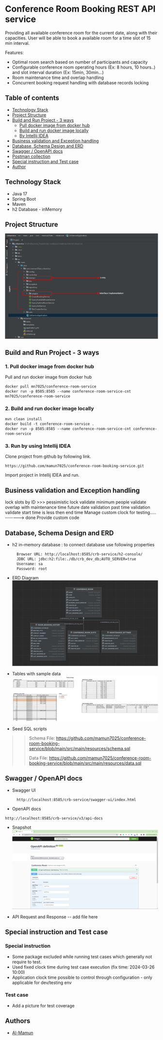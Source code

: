 # Conference Room Booking REST API service

Providing all available conference room for the current date, along with their capacities. User will be able to book a available room
for a time slot of 15 min interval.

Features:
- Optimal room search based on number of participants and capacity
- Configurable conference room operating hours (Ex: 8 hours, 10 hours..) and slot interval duration (Ex: 15min, 30min...) 
- Room maintenance time and overlap handling
- Concurrent booking request handling with database records locking



## Table of contents
* [Technology Stack](#technology-stack)
* [Project Structure](#project-structure)
* [Build and Run Project - 3 ways](#build-and-run-project---3-ways)
    + [Pull docker image from docker hub](#1-pull-docker-image-from-docker-hub)
    + [Build and run docker image locally](#2-build-and-run-docker-image-locally)
    + [By Intellij IDEA](#3-run-by-using-intellij-idea)
* [Business validation and Exception handling](#business-validation-and-exception-handling)
* [Database, Schema Design and ERD](#database-schema-design-and-erd)
* [Swagger / OpenAPI docs](#swagger-/-openapi-docs)
* [Postman collection](#postman-collection)
* [Special instruction and Test case](#special-instruction-and-test-case)
* [Author](#authors)

## Technology Stack
* Java 17
* Spring Boot
* Maven
* h2 Database - inMemory


## Project Structure
![](docs/project-structure.png)


## Build and Run Project - 3 ways

### 1. Pull docker image from docker hub
Pull and run docker image from docker hub

    docker pull mn7025/conference-room-service
    docker run -p 8585:8585 --name conference-room-service-cnt mn7025/conference-room-service

### 2. Build and run docker image locally

    mvn clean install
    docker build -t conference-room-service .
    docker run -p 8585:8585 --name conference-room-service-cnt conference-room-service

### 3. Run by using Intellij IDEA
Clone project from github by following link.

    https://github.com/mamun7025/conference-room-booking-service.git

Import project in Intellij IDEA and run.



## Business validation and Exception handling
lock slots by ID >>> pessimistic lock
validate minimum people
validate overlap with maintenance time
future date validation
past time validation
validate start time is less then end time 
Manage custom clock for testing..... -------> done
Provide custom code


## Database, Schema Design and ERD
* h2 in-memory database : to connect database use following properties


        Browser URL: http://localhost:8585/crb-service/h2-console/
        JDBC URL: jdbc:h2:file:./db/crb_dev_db;AUTO_SERVER=true
        Username: sa
        Password: root

* ERD Diagram
![](docs/ERD-Diagram.png)


* Tables with sample data
![](docs/schema-design-latest.png)

* Seed SQL scripts
>> Schema File: https://github.com/mamun7025/conference-room-booking-service/blob/main/src/main/resources/schema.sql
>> 
>> Data File: https://github.com/mamun7025/conference-room-booking-service/blob/main/src/main/resources/data.sql






## Swagger / OpenAPI docs
* Swagger UI

        http://localhost:8585/crb-service/swagger-ui/index.html


* OpenAPI docs
```
http://localhost:8585/crb-service/v3/api-docs
```

* Snapshot
![](docs/Swagger-API.png)


* API Request and Response
-- add file here


## Special instruction and Test case
### Special instruction
* Some package excluded while running test cases which generally not require to test.
* Used fixed clock time during test case execution (fix time: 2024-03-26 10:00)
* Application clock time possible to control through configuration - only applicable for dev/testing env


### Test case
* Add a picture for test coverage


## Authors
- [Al-Mamun](https://github.com/mamun7025)